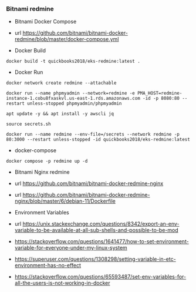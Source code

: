 ### Bitnami redmine

- Bitnami Docker Compose

- url https://github.com/bitnami/bitnami-docker-redmine/blob/master/docker-compose.yml

- Docker Build

```
docker build -t quickbooks2018/eks-redmine:latest .
```

- Docker Run

```
docker network create redmine --attachable

docker run --name phpmyadmin --network=redmine -e PMA_HOST=redmine-instance-1.cobu8fxaskvl.us-east-1.rds.amazonaws.com -id -p 8080:80 --restart unless-stopped phpmyadmin/phpmyadmin

apt update -y && apt install -y awscli jq

source secrets.sh

docker run --name redmine --env-file=/secrets --network redmine -p 80:3000 --restart unless-stopped -id quickbooks2018/eks-redmine:latest
```

- docker-compose

```redmine
docker compose -p redmine up -d
```
- Bitnami Nginx redmine
- url https://github.com/bitnami/bitnami-docker-redmine-nginx
- url https://github.com/bitnami/bitnami-docker-redmine-nginx/blob/master/6/debian-11/Dockerfile

- Environment Variables
- url https://unix.stackexchange.com/questions/8342/export-an-env-variable-to-be-available-at-all-sub-shells-and-possible-to-be-mod

- https://stackoverflow.com/questions/1641477/how-to-set-environment-variable-for-everyone-under-my-linux-system

- https://superuser.com/questions/1308298/setting-variable-in-etc-environment-has-no-effect

- https://stackoverflow.com/questions/65593487/set-env-variables-for-all-the-users-is-not-working-in-docker